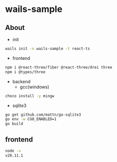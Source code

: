# wails-sample

## About

- init
```bash
wails init -n wails-sample -t react-ts
```

- frontend
```bash
npm i @react-three/fiber @react-three/drei three
npm i @types/three
```
- backend
  - gcc(windows)
```bash
choco install -y mingw
```
  - sqlite3
```bash
go get github.com/mattn/go-sqlite3
go env -w CGO_ENABLED=1
go build
```


## frontend

```bash
node -v
v20.11.1
```
